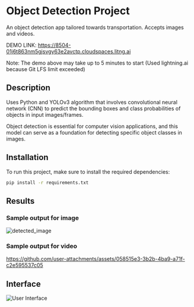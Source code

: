# Object Detection Project

An object detection app tailored towards transportation. Accepts images and videos.

DEMO LINK: https://8504-01j6t863nm5gjsvgy63e2avctp.cloudspaces.litng.ai 

Note: The demo above may take up to 5 minutes to start (Used lightning.ai because Git LFS limit exceeded)



## Description

Uses Python and YOLOv3 algorithm that involves convolutional neural network (CNN) to predict the bounding boxes and class probabilities of objects in input images/frames.

Object detection is essential for computer vision applications, and this model can serve as a foundation for detecting specific object classes in images.

## Installation

To run this project, make sure to install the required dependencies:

```bash
pip install -r requirements.txt
```

## Results

### Sample output for image

![detected_image](https://github.com/user-attachments/assets/7c63d269-8c57-4773-8543-20a6b9577515)

### Sample output for video

https://github.com/user-attachments/assets/058515e3-3b2b-4ba9-a71f-c2e595537c05

## Interface

![User Interface](https://github.com/user-attachments/assets/ac50bfd9-c018-4aab-b8c0-dee102add222)
